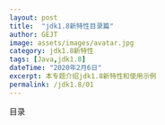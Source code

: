 ```yaml
---
layout: post
title:  "jdk1.8新特性目录篇"
author: GEJT
image: assets/images/avatar.jpg
category: jdk1.8新特性
tags: [Java,jdk1.8]
dateTime: "2020年2月6日"
excerpt: 本专题介绍jdk1.8新特性和使用示例
permalink: /jdk1.8/01
---
```


目录




